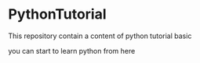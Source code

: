 # PythonTutorial
This repository contain a content of python tutorial basic

you can start to learn python from here
